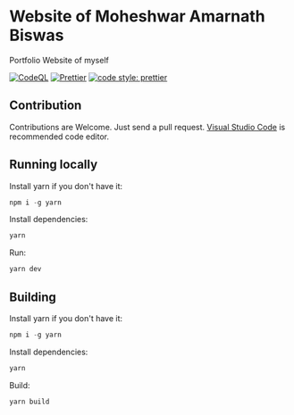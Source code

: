 # Website of Moheshwar Amarnath Biswas

Portfolio Website of myself

[![CodeQL](https://github.com/fluentmoheshwar/fluentmoheshwar-site/actions/workflows/codeql.yml/badge.svg)](https://github.com/fluentmoheshwar/fluentmoheshwar-site/actions/workflows/codeql.yml)
[![Prettier](https://github.com/fluentmoheshwar/fluentmoheshwar-site/actions/workflows/prettier.yml/badge.svg)](https://github.com/fluentmoheshwar/fluentmoheshwar-site/actions/workflows/prettier.yml)
[![code style: prettier](https://img.shields.io/badge/code_style-prettier-ff69b4.svg?style=flat-square)](https://github.com/prettier/prettier)

## Contribution

Contributions are Welcome. Just send a pull request. [Visual Studio Code](https://code.visualstudio.com) is recommended code editor.

## Running locally

Install yarn if you don't have it:

```powershell
npm i -g yarn
```

Install dependencies:

```powershell
yarn
```

Run:

```powershell
yarn dev
```

## Building

Install yarn if you don't have it:

```powershell
npm i -g yarn
```

Install dependencies:

```powershell
yarn
```

Build:

```powershell
yarn build
```
